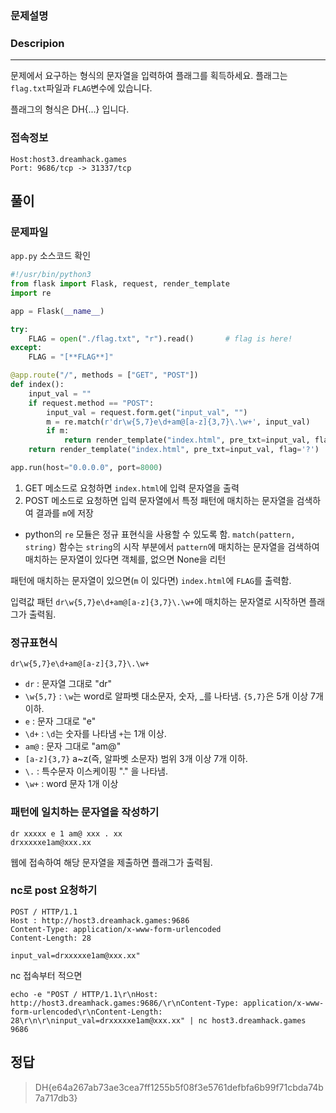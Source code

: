 ### 문제설명
### Descripion
--------------
문제에서 요구하는 형식의 문자열을 입력하여 플래그를 획득하세요. 플래그는 ```flag.txt```파일과 ```FLAG```변수에 있습니다.

플래그의 형식은 DH{...} 입니다.

### 접속정보
    Host:host3.dreamhack.games
    Port: 9686/tcp -> 31337/tcp

## 풀이

### 문제파일

```app.py``` 소스코드 확인

```python
#!/usr/bin/python3
from flask import Flask, request, render_template
import re

app = Flask(__name__)

try:
    FLAG = open("./flag.txt", "r").read()       # flag is here!
except:
    FLAG = "[**FLAG**]"

@app.route("/", methods = ["GET", "POST"])
def index():
    input_val = ""
    if request.method == "POST":
        input_val = request.form.get("input_val", "")
        m = re.match(r'dr\w{5,7}e\d+am@[a-z]{3,7}\.\w+', input_val)
        if m:
            return render_template("index.html", pre_txt=input_val, flag=FLAG)
    return render_template("index.html", pre_txt=input_val, flag='?')

app.run(host="0.0.0.0", port=8000)
```

1. GET 메소드로 요청하면 ```index.html```에 입력 문자열을 출력
2. POST 메소드로 요청하면 입력 문자열에서 특정 패턴에 매치하는 문자열을 검색하여 결과를 ```m```에 저장
 
- python의 ```re``` 모듈은 정규 표현식을 사용할 수 있도록 함. ```match(pattern, string)``` 함수는 ```string```의 시작 부분에서 ```pattern```에 매치하는 문자열을 검색하여 매치하는 문자열이 있다면 객체를, 없으면 None을 리턴

패턴에 매치하는 문자열이 있으면(```m``` 이 있다면) ```index.html```에 ```FLAG```를 출력함.

입력값 패턴 ```dr\w{5,7}e\d+am@[a-z]{3,7}\.\w+```에 매치하는 문자열로 시작하면 플래그가 출력됨.

### 정규표현식
    dr\w{5,7}e\d+am@[a-z]{3,7}\.\w+

- ```dr``` : 문자열 그대로 "dr"
- ```\w{5,7}``` : ```\w```는  word로 알파벳 대소문자, 숫자, _를 나타냄. ```{5,7}```은 5개 이상 7개 이하.
- ```e``` : 문자 그대로 "e"
- ```\d+``` : ```\d```는 숫자를 나타냄 ```+```는 1개 이상.
- ```am@``` : 문자 그대로 "am@"
- ```[a-z]{3,7}``` a~z(즉, 알파벳 소문자) 범위 3개 이상 7개 이하. 
- ```\.``` : 특수문자 이스케이핑 "." 을 나타냄.
- ```\w+``` : word 문자 1개 이상

### 패턴에 일치하는 문자열을 작성하기
    dr xxxxx e 1 am@ xxx . xx
    drxxxxxe1am@xxx.xx

웹에 접속하여 해당 문자열을 제출하면 플래그가 출력됨.


### nc로 post 요청하기 
    POST / HTTP/1.1
    Host : http://host3.dreamhack.games:9686
    Content-Type: application/x-www-form-urlencoded
    Content-Length: 28
    
    input_val=drxxxxxe1am@xxx.xx"

nc 접속부터 적으면
```
echo -e "POST / HTTP/1.1\r\nHost: http://host3.dreamhack.games:9686/\r\nContent-Type: application/x-www-form-urlencoded\r\nContent-Length: 28\r\n\r\ninput_val=drxxxxxe1am@xxx.xx" | nc host3.dreamhack.games 9686
```


## 정답
>DH{e64a267ab73ae3cea7ff1255b5f08f3e5761defbfa6b99f71cbda74b7a717db3}